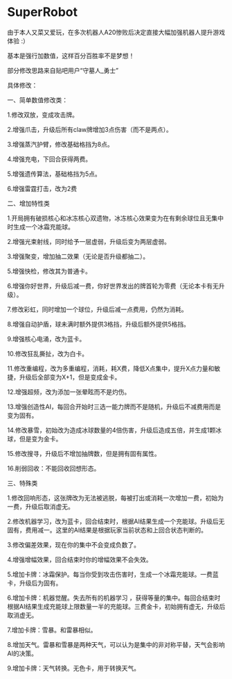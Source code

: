 # SuperRobot
由于本人又菜又爱玩，在多次机器人A20惨败后决定直接大幅加强机器人提升游戏体验 :）

基本是强行加数值，这样百分百胜率不是梦想！

部分修改思路来自贴吧用户“守墓人_勇士”

具体修改：

一、简单数值修改类：

1.修改双放，变成攻击牌。

2.增强爪击，升级后所有claw牌增加3点伤害（而不是两点）。

3.增强蒸汽护臂，修改基础格挡为8点。

4.增强充电，下回合获得两费。

5.增强遗传算法，基础格挡为5点。

6.增强雷霆打击，改为2费

二、增加特性类

1.开局拥有破损核心和冰冻核心双遗物，冰冻核心效果变为在有剩余球位且无集中时生成一个冰霜充能球。

2.增强光束射线，同时给予一层虚弱，升级后变为两层虚弱。

3.增强聚变，增加抽二效果（无论是否升级都抽二）。

5.增强快检，修改其为普通卡。

6.增强你好世界，升级后减一费，你好世界发出的牌首轮为零费（无论本卡有无升级）。

7.修改彩虹，同时增加一个球位，升级后减一点费用，仍然为消耗。

8.增强自动护盾，球未满时额外提供3格挡，升级后额外提供5格挡。

9.增强核心电涌，改为蓝卡。

10.修改狂乱撕扯，改为白卡。

11.修改重编程，改为多重编程，消耗，耗X费，降低X点集中，提升X点力量和敏捷，升级后全部变为X+1，但是变成金卡。

12.增强超频，改为添加一张晕眩而不是灼伤。

13.增强创造性AI，每回合开始时三选一能力牌而不是随机，升级后不减费用而是变为固有。

14.修改暴雪，初始改为造成冰球数量的4倍伤害，升级后造成五倍，并生成1颗冰球，但是变为金卡。

15.修改搜寻，升级后不增加抽牌数，但是拥有固有属性。

16.削弱回收：不能回收回想形态。



三、特殊类

1.修改回响形态，这张牌改为无法被逃脱，每被打出或消耗一次增加一费，初始为一费，升级后取消虚无。

2.修改机器学习，改为蓝卡，回合结束时，根据AI结果生成一个充能球。升级后无固有，费用减一。这里的AI结果是根据玩家当前状态和上回合状态判断的。

3.修改偏差效果，现在你的集中不会变成负数了。

4.增强增幅效果，回合结束时你的增幅效果不会失效。

5.增加卡牌：冰霜保护。每当你受到攻击伤害时，生成一个冰霜充能球。一费蓝卡，升级后为固有。

6.增加卡牌：机器觉醒。失去所有的机器学习 ，获得等量的集中。每回合结束时根据AI结果生成充能球上限数量一半的充能球。三费金卡，初始拥有虚无，升级后取消虚无。

7.增加卡牌：雪暴。和雷暴相似。

8.增加天气。雷暴和雪暴是两种天气，可以认为是集中的非对称平替，天气会影响AI的决策。

9.增加卡牌：天气转换。无色卡，用于转换天气。

